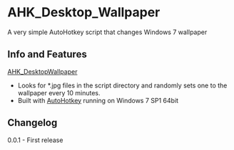 # AHK_Desktop_Wallpaper
A very simple AutoHotkey script that changes Windows 7 wallpaper

## Info and Features
[AHK_DesktopWallpaper](AHK_DesktopWallpaper.ahk)
* Looks for *.jpg files in the script directory and randomly sets one to the wallpaper every 10 minutes.
* Built with [AutoHotkey](https://www.autohotkey.com/) running on Windows 7 SP1 64bit

## Changelog
0.0.1 - First release
